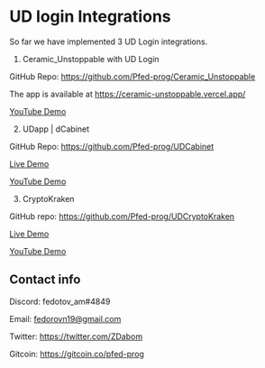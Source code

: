 # UD login Integrations

So far we have implemented 3 UD Login integrations.

1. Ceramic_Unstoppable with UD Login

GitHub Repo: https://github.com/Pfed-prog/Ceramic_Unstoppable

The app is available at https://ceramic-unstoppable.vercel.app/

[YouTube Demo]( https://youtu.be/IVo6tN8BpOY)

2. UDapp | dCabinet 

GitHub Repo:  https://github.com/Pfed-prog/UDCabinet

[Live Demo](https://udlogin.vercel.app/)

[YouTube Demo](https://youtu.be/i23zIg4ai08)

3. CryptoKraken

GitHub repo: https://github.com/Pfed-prog/UDCryptoKraken

[Live Demo](https://udc-rypto-data.vercel.app/)

[YouTube Demo](https://youtu.be/Ob_R_1RtLJQ)

## Contact info 

Discord: fedotov_am#4849

Email: fedorovn19@gmail.com

Twitter: https://twitter.com/ZDabom

Gitcoin: https://gitcoin.co/pfed-prog
